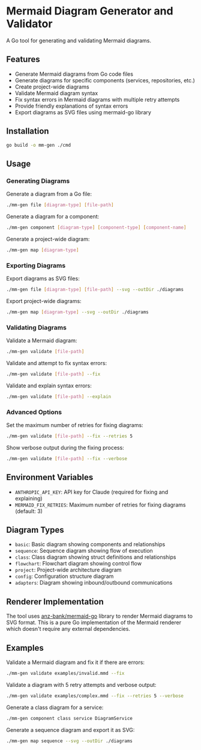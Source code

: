 # Mermaid Diagram Generator and Validator

A Go tool for generating and validating Mermaid diagrams.

## Features

- Generate Mermaid diagrams from Go code files
- Generate diagrams for specific components (services, repositories, etc.)
- Create project-wide diagrams
- Validate Mermaid diagram syntax
- Fix syntax errors in Mermaid diagrams with multiple retry attempts
- Provide friendly explanations of syntax errors
- Export diagrams as SVG files using mermaid-go library

## Installation

```bash
go build -o mm-gen ./cmd
```

## Usage

### Generating Diagrams

Generate a diagram from a Go file:
```bash
./mm-gen file [diagram-type] [file-path]
```

Generate a diagram for a component:
```bash
./mm-gen component [diagram-type] [component-type] [component-name]
```

Generate a project-wide diagram:
```bash
./mm-gen map [diagram-type]
```

### Exporting Diagrams

Export diagrams as SVG files:
```bash
./mm-gen file [diagram-type] [file-path] --svg --outDir ./diagrams
```

Export project-wide diagrams:
```bash
./mm-gen map [diagram-type] --svg --outDir ./diagrams
```

### Validating Diagrams

Validate a Mermaid diagram:
```bash
./mm-gen validate [file-path]
```

Validate and attempt to fix syntax errors:
```bash
./mm-gen validate [file-path] --fix
```

Validate and explain syntax errors:
```bash
./mm-gen validate [file-path] --explain
```

### Advanced Options

Set the maximum number of retries for fixing diagrams:
```bash
./mm-gen validate [file-path] --fix --retries 5
```

Show verbose output during the fixing process:
```bash
./mm-gen validate [file-path] --fix --verbose
```

## Environment Variables

- `ANTHROPIC_API_KEY`: API key for Claude (required for fixing and explaining)
- `MERMAID_FIX_RETRIES`: Maximum number of retries for fixing diagrams (default: 3)

## Diagram Types

- `basic`: Basic diagram showing components and relationships
- `sequence`: Sequence diagram showing flow of execution
- `class`: Class diagram showing struct definitions and relationships
- `flowchart`: Flowchart diagram showing control flow
- `project`: Project-wide architecture diagram
- `config`: Configuration structure diagram
- `adapters`: Diagram showing inbound/outbound communications

## Renderer Implementation

The tool uses [anz-bank/mermaid-go](https://github.com/anz-bank/mermaid-go) library to render Mermaid diagrams to SVG format. This is a pure Go implementation of the Mermaid renderer which doesn't require any external dependencies.

## Examples

Validate a Mermaid diagram and fix it if there are errors:
```bash
./mm-gen validate examples/invalid.mmd --fix
```

Validate a diagram with 5 retry attempts and verbose output:
```bash
./mm-gen validate examples/complex.mmd --fix --retries 5 --verbose
```

Generate a class diagram for a service:
```bash
./mm-gen component class service DiagramService
```

Generate a sequence diagram and export it as SVG:
```bash
./mm-gen map sequence --svg --outDir ./diagrams
``` 